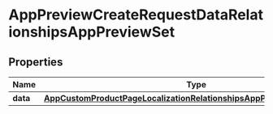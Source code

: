 

# AppPreviewCreateRequestDataRelationshipsAppPreviewSet


## Properties

| Name | Type | Description | Notes |
|------------ | ------------- | ------------- | -------------|
|**data** | [**AppCustomProductPageLocalizationRelationshipsAppPreviewSetsDataInner**](AppCustomProductPageLocalizationRelationshipsAppPreviewSetsDataInner.md) |  |  |



